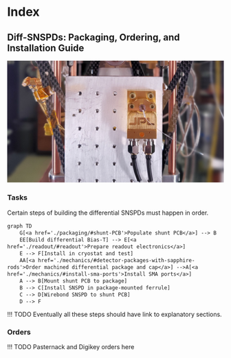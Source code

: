 # Index

<h2>Diff-SNSPDs: Packaging, Ordering, and Installation Guide</h2>


![snspd_hero](./attachments/diff_snspd_hero.jpg)


### Tasks

Certain steps of building the differential SNSPDs must happen in order. 



```mermaid
graph TD
    G[<a href='./packaging/#shunt-PCB'>Populate shunt PCB</a>] --> B
    EE[Build differential Bias-T] --> E[<a href='./readout/#readout'>Prepare readout electronics</a>]
    E --> F[Install in cryostat and test]
    AA[<a href='./mechanics/#detector-packages-with-sapphire-rods'>Order machined differential package and cap</a>] -->A[<a href='./mechanics/#install-sma-ports'>Install SMA ports</a>]
    A --> B[Mount shunt PCB to package]
    B --> C[Install SNSPD in package-mounted ferrule]
    C --> D[Wirebond SNSPD to shunt PCB]
    D --> F
```

!!! TODO
    Eventually all these steps should have link to explanatory sections. 

### Orders

!!! TODO
    Pasternack and Digikey orders here


